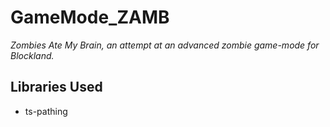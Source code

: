 # GameMode_ZAMB

*Zombies Ate My Brain, an attempt at an advanced zombie game-mode for Blockland.*

## Libraries Used

* ts-pathing